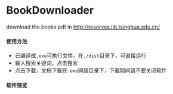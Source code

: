 # BookDownloader
download the books pdf in http://reserves.lib.tsinghua.edu.cn/



#### 使用方法

+ 已编译成`.exe`可执行文件，在`./dist`目录下，可直接运行
+ 输入搜索关键词，点击搜索
+ 点击下载，文档下载在`.exe`同级目录下，下载期间请不要关闭软件



#### 软件预览

